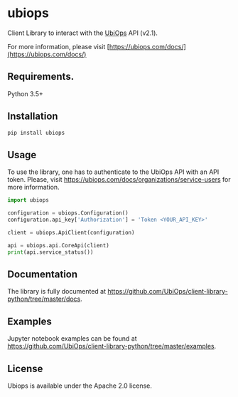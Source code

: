 # ubiops
Client Library to interact with the [UbiOps](https://ubiops.com) API (v2.1).

For more information, please visit [https://ubiops.com/docs/](https://ubiops.com/docs/)

## Requirements.

Python 3.5+

## Installation

```sh
pip install ubiops
```

## Usage
To use the library, one has to authenticate to the UbiOps API with an API token.
Please, visit https://ubiops.com/docs/organizations/service-users for more information.

```python
import ubiops

configuration = ubiops.Configuration()
configuration.api_key['Authorization'] = 'Token <YOUR_API_KEY>'

client = ubiops.ApiClient(configuration)

api = ubiops.api.CoreApi(client)
print(api.service_status())
```

## Documentation
The library is fully documented at https://github.com/UbiOps/client-library-python/tree/master/docs.


## Examples
Jupyter notebook examples can be found at https://github.com/UbiOps/client-library-python/tree/master/examples.

## License
Ubiops is available under the Apache 2.0 license.
